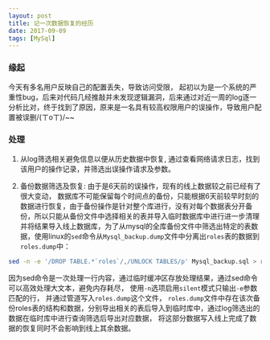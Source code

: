 ```yaml
---
layout: post
title: 记一次数据恢复的经历
date: 2017-09-09
tags: [MySql]
---
```


### 缘起
今天有多名用户反映自己的配置丢失，导致访问受限， 起初以为是一个系统的严重性bug，后来对代码几经推敲并未发现逻辑漏洞，后来通过对近一周的log逐一分析比对，终于找到了原因，原来是一名具有较高权限用户的误操作，导致用户配置被误删/(ㄒoㄒ)/~~

### 处理

1. 从log筛选相关避免信息以便从历史数据中恢复, 通过查看网络请求日志，找到该用户的操作记录，并筛选出误操作请求及参数。

2. 备份数据筛选及恢复: 由于是6天前的误操作，现有的线上数据较之前已经有了很大变动， 数据库不可能保留每个时间点的备份，只能根据6天前较早时刻的数据进行恢复，由于备份操作是针对整个库进行，没有对每个数据表分开备份，所以只能从备份文件中选择相关的表并导入临时数据库中进行进一步清理并将结果导入线上数据库，为了从mysql的全库备份文件中筛选出特定的表数据，使用linux的`sed`命令从`Mysql_backup.dump`文件中分离出`roles`表的数据到`roles.dump`中：

```bash
sed -n -e '/DROP TABLE.*`roles`/,/UNLOCK TABLES/p' Mysql_backup.sql > roles.sq
```

因为sed命令是一次处理一行内容，通过临时缓冲区存放处理结果，通过sed命令可以高效处理大文本，避免内存耗尽， 使用`-n`选项启用`silent`模式只输出`-e`参数匹配的行， 并通过管道写入`roles.dump`这个文件， `roles.dump`文件中存在该次备份roles表的结构和数据，分别导出相关的表后导入到临时库中，通过log筛选出的数据在临时库中进行查询筛选后导出对应数据， 将这部分数据写入线上完成了数据的恢复同时不会影响到线上其余数据。
